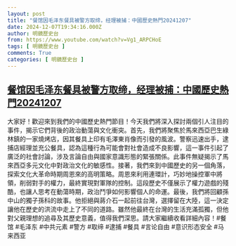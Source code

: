 ```yaml
---
layout: post
title: "餐馆因毛泽东餐具被警方取缔，经理被捕：中國歷史熱門20241207"
date: 2024-12-07T19:34:16.000Z
author: 明鏡歷史台
from: https://www.youtube.com/watch?v=Vg1_ARPCHoE
tags: [ 明鏡歷史台 ]
comments: True
categories: [ 明鏡歷史台 ]
---
```

<!--1733600056000-->
[餐馆因毛泽东餐具被警方取缔，经理被捕：中國歷史熱門20241207](https://www.youtube.com/watch?v=Vg1_ARPCHoE)
------

<div>
大家好！歡迎來到我們的中國歷史熱門節目！今天我們將深入探討兩個引人注目的事件，揭示它們背後的政治動蕩與文化衝突。首先，我們將聚焦於馬來西亞巴生綠林鎮的一家燒烤店，因其餐具上印有毛澤東肖像而引發的風波。警察迅速出手，逮捕店經理並充公餐具，認為這種行為可能會對社會造成不良影響，這一事件引起了廣泛的社會討論，涉及言論自由與國家意識形態的緊張關係。此事件無疑揭示了馬來西亞多元文化中對政治文化的敏感性。接著，我們來到中國歷史的另一個角落，探索文化大革命時期周恩來的高明策略。周恩來利用連環計，巧妙地操控軍中將領，削弱對手的權力，最終實現對軍隊的控制。這段歷史不僅展示了權力遊戲的殘酷，也讓人思考在動蕩時期，政治鬥爭如何影響個人的命運。最後，我們將回顧孫中山的獨子孫科的故事。他拒絕與蔣介石一起前往台灣，選擇留在大陸，這一決定讓他在歷史的洪流中走上了不同的道路。雖然他最終在台灣的生活充滿孤獨，但他對父親理想的追尋及其歷史意義，值得我們深思。請大家繼續收看詳細內容！#餐馆 #毛泽东 #中共元素 #警方 #取缔 #逮捕 #餐具 #言论自由 #意识形态安全 #马来西亚
</div>
